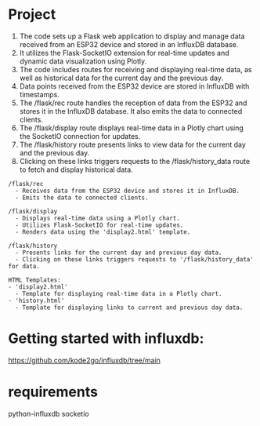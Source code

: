 # Project

1. The code sets up a Flask web application to display and manage data received from an ESP32 device and stored in an InfluxDB database.
2. It utilizes the Flask-SocketIO extension for real-time updates and dynamic data visualization using Plotly.
3. The code includes routes for receiving and displaying real-time data, as well as historical data for the current day and the previous day.
4. Data points received from the ESP32 device are stored in InfluxDB with timestamps.
5. The /flask/rec route handles the reception of data from the ESP32 and stores it in the InfluxDB database. It also emits the data to connected clients.
6. The /flask/display route displays real-time data in a Plotly chart using the SocketIO connection for updates.
7. The /flask/history route presents links to view data for the current day and the previous day.
8. Clicking on these links triggers requests to the /flask/history_data route to fetch and display historical data.

```
/flask/rec
  - Receives data from the ESP32 device and stores it in InfluxDB.
  - Emits the data to connected clients.

/flask/display
  - Displays real-time data using a Plotly chart.
  - Utilizes Flask-SocketIO for real-time updates.
  - Renders data using the 'display2.html' template.

/flask/history
  - Presents links for the current day and previous day data.
  - Clicking on these links triggers requests to '/flask/history_data' for data.

HTML Templates:
- 'display2.html'
  - Template for displaying real-time data in a Plotly chart.
- 'history.html'
  - Template for displaying links to current and previous day data.

```

# Getting started with influxdb:
https://github.com/kode2go/influxdb/tree/main

# requirements

python-influxdb
socketio
